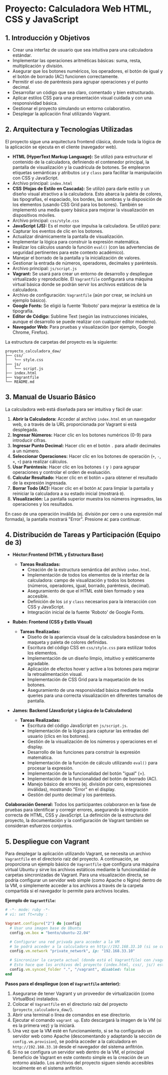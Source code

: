 # Proyecto: Calculadora Web HTML, CSS y JavaScript

## 1. Introducción y Objetivos

* Crear una interfaz de usuario que sea intuitiva para una calculadora estándar.
* Implementar las operaciones aritméticas básicas: suma, resta, multiplicación y división.
* Asegurar que los botones numéricos, los operadores, el botón de igual y el botón de borrado (AC) funcionen correctamente.
* Permitir el uso de paréntesis para agrupar operaciones y el punto decimal.
* Desarrollar un código que sea claro, comentado y bien estructurado.
* Aplicar estilos CSS para una presentación visual cuidada y con una responsividad básica.
* Gestionar el proyecto simulando un entorno colaborativo.
* Desplegar la aplicación final utilizando Vagrant.

## 2. Arquitectura y Tecnologías Utilizadas

El proyecto sigue una arquitectura frontend clásica, donde toda la lógica de la aplicación se ejecuta en el cliente (navegador web).

* **HTML (HyperText Markup Language):** Se utilizó para estructurar el contenido de la calculadora, definiendo el contenedor principal, la pantalla de visualización y la cuadrícula de botones. Se emplearon etiquetas semánticas y atributos `id` y `class` para facilitar la manipulación con CSS y JavaScript.
* Archivo principal: `index.html`
* **CSS (Hojas de Estilo en Cascada):** Se utilizó para darle estilo y un diseño visual atractivo a la calculadora. Esto abarca la paleta de colores, las tipografías, el espaciado, los bordes, las sombras y la disposición de los elementos (usando CSS Grid para los botones). También se implementó una media query básica para mejorar la visualización en dispositivos móviles.
* Archivo principal: `css/style.css`
* **JavaScript (JS):** Es el motor que impulsa la calculadora. Se utilizó para:
* Capturar los eventos de clic en los botones.
* Actualizar dinámicamente la pantalla de visualización.
* Implementar la lógica para construir la expresión matemática.
* Realizar los cálculos usando la función `eval()` (con las advertencias de seguridad pertinentes para este contexto académico).
* Manejar el borrado de la pantalla y la inicialización de valores.
* Gestionar la entrada de números, operadores, decimales y paréntesis.
* Archivo principal: `js/script.js`
* **Vagrant:** Se usará para crear un entorno de desarrollo y despliegue virtualizado y reproducible. El `Vagrantfile` configurará una máquina virtual básica donde se podrán servir los archivos estáticos de la calculadora.
* Archivo de configuración: `Vagrantfile` (aún por crear, se incluirá un ejemplo básico).
* **Google Fonts:** Se eligió la fuente 'Roboto' para mejorar la estética de la tipografía.
* **Editor de Código:** Sublime Text (según las instrucciones iniciales, aunque el desarrollo se puede realizar con cualquier editor moderno).
* **Navegador Web:** Para pruebas y visualización (por ejemplo, Google Chrome, Firefox).

La estructura de carpetas del proyecto es la siguiente:

```
proyecto_calculadora_daw/
├── css/
│   └── style.css
├── js/
│   └── script.js
├── index.html
├── Vagrantfile
└── README.md
```


## 3. Manual de Usuario Básico

La calculadora web está diseñada para ser intuitiva y fácil de usar:

1.  **Abrir la Calculadora:** Acceder al archivo `index.html` en un navegador web, o a través de la URL proporcionada por Vagrant si está desplegada.
2.  **Ingresar Números:** Hacer clic en los botones numéricos (0-9) para introducir cifras.
3.  **Ingresar Punto Decimal:** Hacer clic en el botón `.` para añadir decimales a un número.
4.  **Seleccionar Operaciones:** Hacer clic en los botones de operación (`+`, `-`, `×`, `÷`) para realizar cálculos.
5.  **Usar Paréntesis:** Hacer clic en los botones `(` y `)` para agrupar operaciones y controlar el orden de evaluación.
6.  **Calcular Resultado:** Hacer clic en el botón `=` para obtener el resultado de la expresión ingresada.
7.  **Borrar Todo (AC):** Hacer clic en el botón `AC` para limpiar la pantalla y reiniciar la calculadora a su estado inicial (mostrará `0`).
8.  **Visualización:** La pantalla superior muestra los números ingresados, las operaciones y los resultados.


En caso de una operación inválida (ej. división por cero o una expresión mal formada), la pantalla mostrará "Error". Presione `AC` para continuar.

## 4. Distribución de Tareas y Participación (Equipo de 3)


*   **Héctor:Frontend (HTML y Estructura Base)**
    *   **Tareas Realizadas:**
        *   Creación de la estructura semántica del archivo `index.html`.
        *   Implementación de todos los elementos de la interfaz de la calculadora: campo de visualización y todos los botones (números, operadores, igual, borrado, paréntesis, decimal).
        *   Aseguramiento de que el HTML esté bien formado y sea accesible.
        *   Definición de los `id` y `class` necesarios para la interacción con CSS y JavaScript.
        *   Integración inicial de la fuente 'Roboto' de Google Fonts.

*   **Rubén: Frontend (CSS y Estilo Visual)**
    *   **Tareas Realizadas:**
        *   Diseño de la apariencia visual de la calculadora basándose en la maqueta y paleta de colores definidas.
        *   Escritura del código CSS en `css/style.css` para estilizar todos los elementos.
        *   Implementación de un diseño limpio, intuitivo y estéticamente agradable.
        *   Aplicación de efectos hover y active a los botones para mejorar la retroalimentación visual.
        *   Implementación de CSS Grid para la maquetación de los botones.
        *   Aseguramiento de una responsividad básica mediante media queries para una correcta visualización en diferentes tamaños de pantalla.

*   **James: Backend (JavaScript y Lógica de la Calculadora)**
    *   **Tareas Realizadas:**
        *   Escritura del código JavaScript en `js/script.js`.
        *   Implementación de la lógica para capturar las entradas del usuario (clics en los botones).
        *   Gestión de la visualización de los números y operaciones en el display.
        *   Desarrollo de las funciones para construir la expresión matemática.
        *   Implementación de la función de cálculo utilizando `eval()` para procesar la expresión.
        *   Implementación de la funcionalidad del botón "igual" (=).
        *   Implementación de la funcionalidad del botón de borrado (AC).
        *   Manejo básico de errores (ej. división por cero, expresiones inválidas), mostrando "Error" en el display.
        *   Gestión del punto decimal y los paréntesis.

**Colaboración General:**
Todos los participantes colaboraron en la fase de pruebas para identificar y corregir errores, asegurando la integración correcta de HTML, CSS y JavaScript. La definición de la estructura del proyecto, la documentación y la configuración de Vagrant también se consideran esfuerzos conjuntos.

## 5. Despliegue con Vagrant

Para desplegar la aplicación utilizando Vagrant, se necesita un archivo `Vagrantfile` en el directorio raíz del proyecto. A continuación, se proporciona un ejemplo básico de `Vagrantfile` que configura una máquina virtual Ubuntu y sirve los archivos estáticos mediante la funcionalidad de carpetas sincronizadas de Vagrant. Para una visualización directa, se podría configurar un servidor web simple (como Apache o Nginx) dentro de la VM, o simplemente acceder a los archivos a través de la carpeta compartida si el navegador lo permite para archivos locales.

**Ejemplo de `Vagrantfile`:**

```ruby
# -*- mode: ruby -*-
# vi: set ft=ruby :

Vagrant.configure("2") do |config|
  # Usar una imagen base de Ubuntu
  config.vm.box = "bento/ubuntu-22.04"

  # Configurar una red privada para acceder a la VM
  # Se podrá acceder a la calculadora en http://192.168.33.10 (si se configura un servidor web)
  config.vm.network "private_network", ip: "192.168.33.10"

  # Sincronizar la carpeta actual (donde está el Vagrantfile) con /vagrant en la VM
  # Esto hace que los archivos del proyecto (index.html, css/, js/) estén disponibles dentro de la VM.
  config.vm.synced_folder ".", "/vagrant", disabled: false
end
```

**Pasos para el despliegue (con el `Vagrantfile` anterior):**

1.  Asegurarse de tener Vagrant y un proveedor de virtualización (como VirtualBox) instalados.
2.  Colocar el `Vagrantfile` en el directorio raíz del proyecto (`proyecto_calculadora_daw/`).
3.  Abrir una terminal o línea de comandos en ese directorio.
4.  Ejecutar el comando `vagrant up`. Esto descargará la imagen de la VM (si es la primera vez) y la iniciará.
5.  Una vez que la VM esté en funcionamiento, si se ha configurado un servidor web como Apache (descomentando y adaptando la sección de `config.vm.provision`), se podría acceder a la calculadora en `http://192.168.33.10` desde el navegador del sistema anfitrión.
6.  Si no se configura un servidor web dentro de la VM, el principal beneficio de Vagrant en este contexto simple es la creación de un entorno aislado. Los archivos del proyecto siguen siendo accesibles localmente en el sistema anfitrión.

